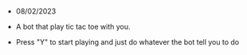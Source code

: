 #
 - 08/02/2023

 - A bot that play tic tac toe with you.

    
 - Press "Y" to start playing and just do whatever the bot tell you to do
